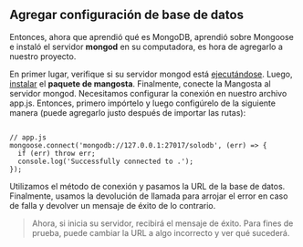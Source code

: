 ## Agregar configuración de base de datos

Entonces, ahora que aprendió qué es MongoDB, aprendió sobre Mongoose e instaló el servidor **mongod** en su computadora, es hora de agregarlo a nuestro proyecto.

En primer lugar, verifique si su servidor mongod está [ejecutándose](). Luego, [instalar]() el **paquete de mangosta**. Finalmente, conecte la Mangosta al servidor mongod. Necesitamos configurar la conexión en nuestro archivo app.js. Entonces, primero impórtelo y luego configúrelo de la siguiente manera (puede agregarlo justo después de importar las rutas):


```JS

// app.js
mongoose.connect('mongodb://127.0.0.1:27017/solodb', (err) => {
  if (err) throw err;
  console.log('Successfully connected to .');
});

```


Utilizamos el método de conexión y pasamos la URL de la base de datos. Finalmente, usamos la devolución de llamada para arrojar el error en caso de falla y devolver un mensaje de éxito de lo contrario.

>Ahora, si inicia su servidor, recibirá el mensaje de éxito. Para fines de prueba, puede cambiar la URL a algo incorrecto y ver qué sucederá.